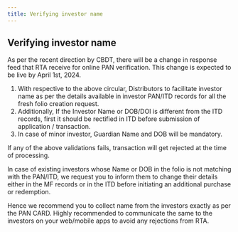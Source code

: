```yaml
---
title: Verifying investor name
---
```


## Verifying investor name

As per the recent direction by CBDT, there will be a change in response feed that RTA receive for online PAN verification. This change is expected to be live by April 1st, 2024.

1. With respective to the above circular, Distributors to facilitate investor name as per the details available in investor PAN/ITD records for all the fresh folio creation request.
2. Additionally, If the Investor Name or DOB/DOI is different from the ITD records, first it should be rectified in ITD before submission of application / transaction.
3. In case of minor investor, Guardian Name and DOB will be mandatory.

If any of the above validations fails, transaction will get rejected at the time of processing.

In case of existing investors whose Name or DOB in the folio is not matching with the PAN/ITD, we request you to inform them to change their details either in the MF records or in the ITD before initiating an additional purchase or redemption.

Hence we recommend you to collect name from the investors exactly as per the PAN CARD. Highly recommended to communicate the same to the investors on your web/mobile apps to avoid any rejections from RTA.
